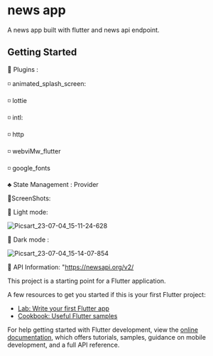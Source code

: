 # news app 

A news app built with flutter and news api endpoint.

## Getting Started

🔌 Plugins :

  ◽ animated_splash_screen:
  
  ◽  lottie
  
  ◽  intl: 
  
  ◽  http
  
  ◽  webviMw_flutter
  
  ◽ google_fonts
  
  
 ♣️ State Management : Provider

📱ScreenShots: 

🌇 Light mode:

![Picsart_23-07-04_15-11-24-628](https://github.com/mohamedanwarr/NewsApp/assets/81979968/37d970b5-294a-4a4b-a867-a25e402387b8)

🌉 Dark mode :

![Picsart_23-07-04_15-14-07-854](https://github.com/mohamedanwarr/NewsApp/assets/81979968/0f3ead03-004d-4a70-bbb2-04b02baeabc1)



🔗 API Information:
"https://newsapi.org/v2/

This project is a starting point for a Flutter application.

A few resources to get you started if this is your first Flutter project:

- [Lab: Write your first Flutter app](https://docs.flutter.dev/get-started/codelab)
- [Cookbook: Useful Flutter samples](https://docs.flutter.dev/cookbook)

For help getting started with Flutter development, view the
[online documentation](https://docs.flutter.dev/), which offers tutorials,
samples, guidance on mobile development, and a full API reference.
